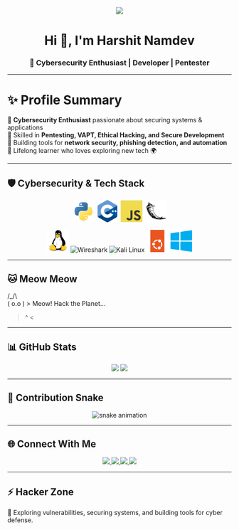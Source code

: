 <!-- Cat Laptop GIF -->
<p align="center">
  <img src="https://media.giphy.com/media/JIX9t2j0ZTN9S/giphy.gif" width="150px">
</p>

<h1 align="center">Hi 👋, I'm Harshit Namdev</h1>
<h3 align="center">🚀 Cybersecurity Enthusiast | Developer | Pentester</h3>

---

# ✨ Profile Summary
🔹 **Cybersecurity Enthusiast** passionate about securing systems & applications  
🔹 Skilled in **Pentesting, VAPT, Ethical Hacking, and Secure Development**  
🔹 Building tools for **network security, phishing detection, and automation**  
🔹 Lifelong learner who loves exploring new tech 🌍  

---

## 🛡️ Cybersecurity & Tech Stack  

<p align="center">
  <!-- Languages -->
  <img src="https://raw.githubusercontent.com/devicons/devicon/master/icons/python/python-original.svg" alt="Python" width="50" height="50"/>
  <img src="https://raw.githubusercontent.com/devicons/devicon/master/icons/cplusplus/cplusplus-original.svg" alt="C++" width="50" height="50"/>
  <img src="https://raw.githubusercontent.com/devicons/devicon/master/icons/javascript/javascript-original.svg" alt="JavaScript" width="50" height="50"/>
  <img src="https://raw.githubusercontent.com/devicons/devicon/master/icons/flask/flask-original.svg" alt="Flask" width="50" height="50"/>
</p>

<p align="center">
  <!-- Cybersecurity Tools -->
  <img src="https://raw.githubusercontent.com/devicons/devicon/master/icons/linux/linux-original.svg" alt="Linux" width="50" height="50"/>
  <img src="https://cdn.jsdelivr.net/gh/devicons/devicon/icons/wireshark/wireshark-original.svg" alt="Wireshark" width="50" height="50"/>
  <img src="https://cdn.jsdelivr.net/gh/devicons/devicon/icons/kalilinux/kalilinux-original.svg" alt="Kali Linux" width="50" height="50"/>
  <img src="https://raw.githubusercontent.com/devicons/devicon/master/icons/ubuntu/ubuntu-original.svg" alt="Ubuntu" width="50" height="50"/>
  <img src="https://raw.githubusercontent.com/devicons/devicon/master/icons/windows8/windows8-original.svg" alt="Windows" width="50" height="50"/>
</p>

---

## 🐱 Meow Meow 

  /\_/\  
 ( o.o )  > Meow! Hack the Planet...
  > ^ <


---

## 📊 GitHub Stats  

<p align="center">
  <img src="https://github-readme-stats.vercel.app/api?username=harshit-namdev&show_icons=true&theme=radical&hide_border=true" height="160"/>
  <img src="https://github-readme-stats.vercel.app/api/top-langs/?username=harshit-namdev&layout=compact&theme=radical&hide_border=true&langs_count=8&hide=html,css" height="160"/>
</p>

---

## 🐍 Contribution Snake  

<p align="center">
  <img src="https://raw.githubusercontent.com/harshit-namdev/harshit-namdev/output/github-contribution-grid-snake.svg" alt="snake animation" />
</p>

---

## 🌐 Connect With Me  

<p align="center">
  <a href="https://harshitnamdev.netlify.app" target="_blank">
    <img src="https://img.shields.io/badge/Portfolio-1DA1F2?style=for-the-badge&logo=google-chrome&logoColor=white"/>
  </a>
  <a href="https://linkedin.com/in/harshit-namdev" target="_blank">
    <img src="https://img.shields.io/badge/LinkedIn-0077B5?style=for-the-badge&logo=linkedin&logoColor=white"/>
  </a>
  <a href="https://github.com/harshit-namdev" target="_blank">
    <img src="https://img.shields.io/badge/GitHub-000000?style=for-the-badge&logo=github&logoColor=white"/>
  </a>
  <a href="mailto:harshitnamdev86@gmail.com" target="_blank">
    <img src="https://img.shields.io/badge/Email-D14836?style=for-the-badge&logo=gmail&logoColor=white"/>
  </a>
</p>

---

## ⚡ Hacker Zone  

🚀 Exploring vulnerabilities, securing systems, and building tools for cyber defense.  
